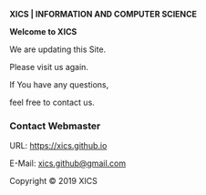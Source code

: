 **XICS | INFORMATION AND COMPUTER SCIENCE**

**Welcome to XICS**

We are updating this Site.

Please visit us again.

If You have any questions,

feel free to contact us.

### Contact Webmaster
URL: https://xics.github.io

E-Mail: <xics.github@gmail.com>

Copyright © 2019 XICS
